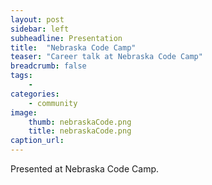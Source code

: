 ```yaml
---
layout: post
sidebar: left
subheadline: Presentation
title:  "Nebraska Code Camp"
teaser: "Career talk at Nebraska Code Camp"
breadcrumb: false
tags:
    - 
categories:
    - community
image:
    thumb: nebraskaCode.png
    title: nebraskaCode.png
caption_url:
---
```

Presented at Nebraska Code Camp.


